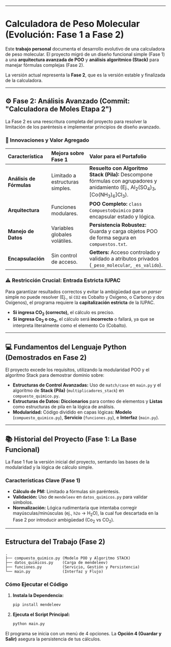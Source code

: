 
-----

# Calculadora de Peso Molecular (Evolución: Fase 1 a Fase 2)

Este **trabajo personal** documenta el desarrollo evolutivo de una calculadora de peso molecular. El proyecto migró de un diseño funcional simple (Fase 1) a una **arquitectura avanzada de POO** y **análisis algorítmico (Stack)** para manejar fórmulas complejas (Fase 2).

La versión actual representa la **Fase 2**, que es la versión estable y finalizada de la calculadora.

-----

## ⚙️ Fase 2: Análisis Avanzado (Commit: "Calculadora de Moles Etapa 2")

La Fase 2 es una reescritura completa del proyecto para resolver la limitación de los paréntesis e implementar principios de diseño avanzado.

### 🚀 Innovaciones y Valor Agregado

| Característica | Mejora sobre Fase 1 | Valor para el Portafolio |
| :--- | :--- | :--- |
| **Análisis de Fórmulas** | Limitado a estructuras simples. | **Resuelto con Algoritmo Stack (Pila):** Descompone fórmulas con agrupadores y anidamiento (Ej., $\text{Al}_2(\text{SO}_4)_3$, $\text{[Co}(\text{NH}_3)_6]\text{Cl}_3$). |
| **Arquitectura** | Funciones modulares. | **POO Completo:** `class CompuestoQuimico` para encapsular estado y lógica. |
| **Manejo de Datos** | Variables globales volátiles. | **Persistencia Robustez:** Guarda y carga objetos POO de forma segura en `compuestos.txt`. |
| **Encapsulación** | Sin control de acceso. | **Getters:** Acceso controlado y validado a atributos privados (`_peso_molecular`, `_es_valido`). |

### ⚠️ Restricción Crucial: Entrada Estricta IUPAC

Para garantizar resultados correctos y evitar la ambigüedad que un *parser* simple no puede resolver (Ej., si `CO2` es Cobalto y Oxígeno, o Carbono y dos Oxígenos), el programa requiere la **capitalización estricta** de la IUPAC.

  * **Si ingresa $\text{CO}_2$ (correcto),** el cálculo es preciso.
  * **Si ingresa $\text{Co}_2$ o $\text{co}_2$,** el cálculo será **incorrecto** o fallará, ya que se interpreta literalmente como el elemento $\text{Co}$ (Cobalto).

-----

## 💻 Fundamentos del Lenguaje Python (Demostrados en Fase 2)

El proyecto excede los requisitos, utilizando la modularidad POO y el algoritmo Stack para demostrar dominio sobre:

  * **Estructuras de Control Avanzadas:** Uso de `match/case` en `main.py` y el algoritmo de **Stack (Pila)** (`multiplicadores_stack`) en `compuesto_quimico.py`.
  * **Estructuras de Datos:** **Diccionarios** para conteo de elementos y **Listas** como estructuras de pila en la lógica de análisis.
  * **Modularidad:** Código dividido en capas lógicas: **Modelo** (`compuesto_quimico.py`), **Servicio** (`funciones.py`), e **Interfaz** (`main.py`).

-----

## 📚 Historial del Proyecto (Fase 1: La Base Funcional)

La Fase 1 fue la versión inicial del proyecto, sentando las bases de la modularidad y la lógica de cálculo simple.

### Características Clave (Fase 1)

  * **Cálculo de PM:** Limitado a fórmulas sin paréntesis.
  * **Validación:** Uso de `mendeleev` en `datos_quimicos.py` para validar símbolos.
  * **Normalización:** Lógica rudimentaria que intentaba corregir mayúsculas/minúsculas (ej., `h2o` $\rightarrow$ $\text{H}_2\text{O}$), la cual fue descartada en la Fase 2 por introducir ambigüedad ($\text{Co}_2$ vs $\text{CO}_2$).

-----

## Estructura del Trabajo (Fase 2)

```
.
├── compuesto_quimico.py (Modelo POO y Algoritmo STACK)
├── datos_quimicos.py    (Carga de mendeleev)
├── funciones.py         (Servicio, Gestión y Persistencia)
└── main.py              (Interfaz y Flujo)
```

### Cómo Ejecutar el Código

1.  **Instala la Dependencia:**
    ```bash
    pip install mendeleev
    ```
2.  **Ejecuta el Script Principal:**
    ```bash
    python main.py
    ```

El programa se inicia con un menú de 4 opciones. La **Opción 4 (Guardar y Salir)** asegura la persistencia de tus cálculos.